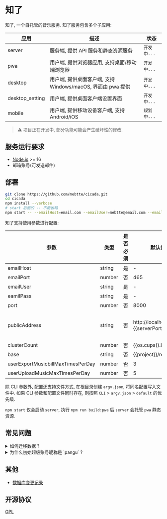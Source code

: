 # 知了

知了, 一个自托管的音乐服务. 知了服务包含多个子应用:

| 应用            | 描述                                                        | 状态        |
| --------------- | ----------------------------------------------------------- | ----------- |
| server          | 服务端, 提供 API 服务和静态资源服务                         | `开发中...` |
| pwa             | 用户端, 提供浏览器应用, 支持桌面/移动端浏览器               | `开发中...` |
| desktop         | 用户端, 提供桌面客户端, 支持 Windows/macOS, 界面由 pwa 提供 | `开发中...` |
| desktop_setting | 用户端, 提供桌面客户端设置界面                              | `开发中...` |
| mobile          | 用户端, 提供移动设备客户端, 支持 Android/iOS                | `规划中...` |

> ⚠️ 项目正在开发中, 部分功能可能会产生破坏性的修改.

## 服务运行要求

- [Node.js](https://nodejs.org) >= 16
- 邮箱账号(可发送邮件)

## 部署

```sh
git clone https://github.com/mebtte/cicada.git
cd cicada
npm install --verbose
# start 后面的 -- 不能省略
npm start -- --emailHost=email.com --emailUser=mebtte@email.com --emailPass=secret
```

知了支持使用参数进行配置:

| 参数                              | 类型   | 是否必须 | 默认值                          | 描述                                                                |
| --------------------------------- | ------ | -------- | ------------------------------- | ------------------------------------------------------------------- |
| emailHost                         | string | 是       | -                               | 发信邮箱域名                                                        |
| emailPort                         | number | 否       | 465                             | 发信邮箱端口                                                        |
| emailUser                         | string | 是       | -                               | 发信邮箱账号                                                        |
| eamilPass                         | string | 是       | -                               | 发信邮箱密码                                                        |
| port                              | number | 否       | 8000                            | 提供服务的端口                                                      |
| publicAddress                     | string | 否       | http://localhost:{{serverPort}} | **实际**暴露服务的地址, 比如通过 https://cicada.mebtte.com 暴露服务 |
| clusterCount                      | number | 否       | {{os.cups().length}}            | 服务进程数量                                                        |
| base                              | string | 否       | {{project}}/resources           | 数据存放目录                                                        |
| userExportMusicbillMaxTimesPerDay | number | 否       | 3                               | 用户每天导出乐单最大次数                                            |
| userUploadMusicMaxTimesPerDay     | number | 否       | 5                               | 用户每天上传音乐最大次数                                            |

除 CLI 参数外, 配置还支持文件方式, 在根目录创建 `argv.json`, 将同名配置写入文件中. 如果 CLI 参数和配置文件同时存在, 则按照 `CLI` > `argv.json` > `default` 的优先级.

`npm start` 仅会启动 `server`, 执行 `npm run build:pwa` 后 `server` 会托管 `pwa` 静态资源.

## 常见问题

<details>
  <summary>如何迁移数据 ?</summary>

知了所有数据都位于 `base` 目录下, 将 `base` 目录复制或者移动即可完成迁移.

</details>

<details>
  <summary>为什么初始超级账号昵称是 `pangu` ?</summary>

`pangu` === `盘古`.

</details>

## 其他

- [数据库变更记录](./db_changelog.md)

## 开源协议

[GPL](./license)
